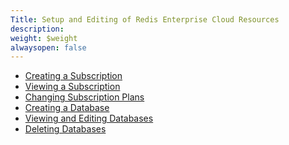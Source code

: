 ```yaml
---
Title: Setup and Editing of Redis Enterprise Cloud Resources
description: 
weight: $weight
alwaysopen: false
---
```

-   [Creating a
    Subscription](/redis-cloud-documentation/administration/setup-and-editing/create-subscription/)
-   [Viewing a
    Subscription](/redis-cloud-documentation/administration/setup-and-editing/viewing-subscription/)
-   [Changing Subscription
    Plans](/redis-cloud-documentation/administration/setup-and-editing/changing-subscription-plan/)
-   [Creating a
    Database](/redis-cloud-documentation/administration/setup-and-editing/creating-databases/)
-   [Viewing and Editing
    Databases](/redis-cloud-documentation/administration/setup-and-editing/viewing-editing-database/)
-   [Deleting
    Databases](/redis-cloud-documentation/administration/setup-and-editing/delete-databases/)
